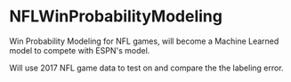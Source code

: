# NFLWinProbabilityModeling
Win Probability Modeling for NFL games, will become a Machine Learned model to compete with ESPN's model. 

Will use 2017 NFL game data to test on and compare the the labeling error.
